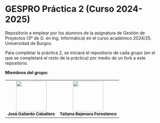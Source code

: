 # GESPRO Práctica 2 (Curso 2024-2025)
Repositorio a emplear por los alumnos de la asignatura de Gestión de Proyectos (3º de G. en Ing. Informática) en el curso académico 2024/25. Universidad de Burgos.

Para completar la práctica 2, se iniciará el repositorio de cada grupo (en el que se completará el resto de la práctica) por medio de un fork a este repositorio.

**Miembros del grupo:**

<table>
    <tr>
        <td align="center"><a href="https://github.com/Joseleelsuper"><img src="https://github.com/Joseleelsuper.png" width="100px;" alt=""/><br /><sub><b>José Gallardo Caballero</b></sub></a></td>
        <td align="center"><a href="https://github.com/tbf1003"><img src="https://github.com/tbf1003.png" width="100px;" alt=""/><br /><sub><b>Tatiana Bejenaru Forostenco</b></sub></a></td>
    </tr>
</table>
